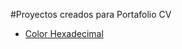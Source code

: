 #Proyectos creados para Portafolio CV

- [Color Hexadecimal](https://femaffi.github.io/Proyectos-PortafolioCv/Proyecto-1-JS-Paleta-de-Colores)